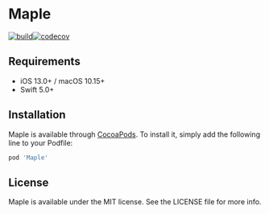 # Maple

[![build](https://github.com/mabeple/Maple/actions/workflows/CI.yml/badge.svg)](https://github.com/mabeple/Maple/actions/workflows/CI.yml)[![codecov](https://codecov.io/gh/Mabeple/Maple/branch/master/graph/badge.svg)](https://codecov.io/gh/Mabeple/Maple)

## Requirements
- iOS 13.0+ / macOS 10.15+
- Swift 5.0+

## Installation

Maple is available through [CocoaPods](https://cocoapods.org). To install
it, simply add the following line to your Podfile:

```ruby
pod 'Maple'
```

## License

Maple is available under the MIT license. See the LICENSE file for more info.
